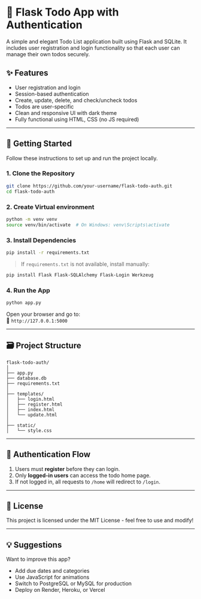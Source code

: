 # 📝 Flask Todo App with Authentication

A simple and elegant Todo List application built using Flask and SQLite. It includes user registration and login functionality so that each user can manage their own todos securely.

## ✨ Features

- User registration and login
- Session-based authentication
- Create, update, delete, and check/uncheck todos
- Todos are user-specific
- Clean and responsive UI with dark theme
- Fully functional using HTML, CSS (no JS required)

---

## 🚀 Getting Started

Follow these instructions to set up and run the project locally.

### 1. Clone the Repository

```bash
git clone https://github.com/your-username/flask-todo-auth.git
cd flask-todo-auth
```

### 2. Create Virtual environment

```bash
python -m venv venv
source venv/bin/activate  # On Windows: venv\Scripts\activate
```

### 3. Install Dependencies

```bash
pip install -r requirements.txt
```

> If `requirements.txt` is not available, install manually:

```bash
pip install Flask Flask-SQLAlchemy Flask-Login Werkzeug
```

### 4. Run the App

```bash
python app.py
```

Open your browser and go to:  
📍 `http://127.0.0.1:5000`

---

## 🗃️ Project Structure

```
flask-todo-auth/
│
├── app.py
├── database.db
├── requirements.txt
│
├── templates/
│   ├── login.html
│   ├── register.html
│   ├── index.html
│   └── update.html
│
├── static/
│   └── style.css
```

---

## 🔐 Authentication Flow

1. Users must **register** before they can login.
2. Only **logged-in users** can access the todo home page.
3. If not logged in, all requests to `/home` will redirect to `/login`.

---

## 📄 License

This project is licensed under the MIT License - feel free to use and modify!

---

## 💡 Suggestions

Want to improve this app?
- Add due dates and categories
- Use JavaScript for animations
- Switch to PostgreSQL or MySQL for production
- Deploy on Render, Heroku, or Vercel
